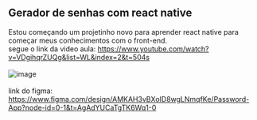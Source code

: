 ## Gerador de senhas com react native

Estou começando um projetinho novo para aprender react native para começar meus conhecimentos com o front-end.<br> segue o link da video aula: https://www.youtube.com/watch?v=VDgihqrZUQg&list=WL&index=2&t=504s<br><br>
![image](https://github.com/LeonardoSantosBR/password-generator-ui/assets/93662977/40c9108a-3d63-42f5-8711-c476a0182917)<br><br>
link do figma: https://www.figma.com/design/AMKAH3vBXoID8wgLNmqfKe/Password-App?node-id=0-1&t=AgAdYUCaTgTK6Wq1-0
